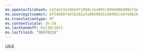 ```yaml
---
ms.openlocfilehash: e12def2e346b4f1458c1ea99fc00b9d68d09e73e
ms.sourcegitcommit: bf5dd80f4d7b202afa90e90d1148402c5474d826
ms.translationtype: HT
ms.contentlocale: zh-CN
ms.lasthandoff: 03/30/2021
ms.locfileid: "96970224"
---
```

<span data-ttu-id="5a526-101">UI</span><span class="sxs-lookup"><span data-stu-id="5a526-101">UI</span></span>
